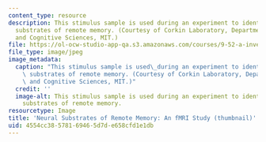 ```yaml
---
content_type: resource
description: This stimulus sample is used during an experiment to identify the neural
  substrates of remote memory. (Courtesy of Corkin Laboratory, Department of Brain
  and Cognitive Sciences, MIT.)
file: https://ol-ocw-studio-app-qa.s3.amazonaws.com/courses/9-52-a-investigating-the-neural-substrates-of-remote-memory-using-fmri-spring-2003/4554cc38578169465d7de658cfd1e1db_9-52as03-th.jpg
file_type: image/jpeg
image_metadata:
  caption: "This stimulus sample is used\_during an experiment to identify the neural\
    \ substrates of remote memory. (Courtesy of Corkin Laboratory, Department of Brain\
    \ and Cognitive Sciences, MIT.)"
  credit: ''
  image-alt: This stimulus sample is used during an experiment to identify the neural
    substrates of remote memory.
resourcetype: Image
title: 'Neural Substrates of Remote Memory: An fMRI Study (thumbnail)'
uid: 4554cc38-5781-6946-5d7d-e658cfd1e1db
---
```

